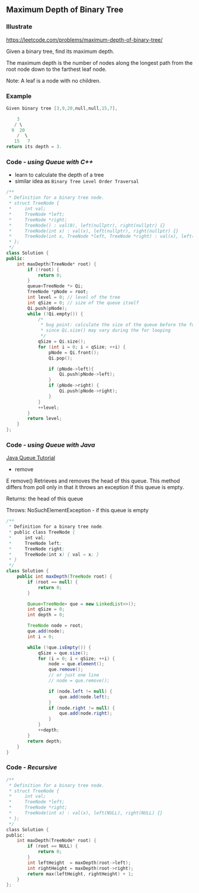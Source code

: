 ## Maximum Depth of Binary Tree
### Illustrate
<https://leetcode.com/problems/maximum-depth-of-binary-tree/>

Given a binary tree, find its maximum depth.

The maximum depth is the number of nodes along the longest path from the root node down to the farthest leaf node.

Note: A leaf is a node with no children.

### Example
```c
Given binary tree [3,9,20,null,null,15,7],

    3
   / \
  9  20
    /  \
   15   7
return its depth = 3.
```

### Code - _using Queue with C++_

- learn to calculate the depth of a tree
- similar idea as `Binary Tree Level Order Traversal`

```c++
/**
 * Definition for a binary tree node.
 * struct TreeNode {
 *     int val;
 *     TreeNode *left;
 *     TreeNode *right;
 *     TreeNode() : val(0), left(nullptr), right(nullptr) {}
 *     TreeNode(int x) : val(x), left(nullptr), right(nullptr) {}
 *     TreeNode(int x, TreeNode *left, TreeNode *right) : val(x), left(left), right(right) {}
 * };
 */
class Solution {
public:
    int maxDepth(TreeNode* root) {
        if (!root) {
            return 0;
        }
        queue<TreeNode *> Qi;
        TreeNode *pNode = root;
        int level = 0; // level of the tree
        int qSize = 0; // size of the queue itself
        Qi.push(pNode);
        while (!Qi.empty()) {
            /* 
             * bug point: calculate the size of the queue before the for loop,
             * since Qi.size() may vary during the for looping
             */
            qSize = Qi.size();
            for (int i = 0; i < qSize; ++i) {
                pNode = Qi.front();
                Qi.pop();

                if (pNode->left){
                    Qi.push(pNode->left);
                }
                if (pNode->right) {
                    Qi.push(pNode->right);
                }
            } 
            ++level;
        }
        return level;
    }
};
```

### Code - _using Queue with Java_
[Java Queue Tutorial](https://docs.oracle.com/javase/7/docs/api/java/util/Queue.html)

- remove

E remove()
Retrieves and removes the head of this queue. This method differs from poll only in that it throws an exception if this queue is empty.

Returns:
the head of this queue

Throws:
NoSuchElementException - if this queue is empty

```java
/**
 * Definition for a binary tree node.
 * public class TreeNode {
 *     int val;
 *     TreeNode left;
 *     TreeNode right;
 *     TreeNode(int x) { val = x; }
 * }
 */
class Solution {
    public int maxDepth(TreeNode root) {
        if (root == null) {
            return 0;
        }

        Queue<TreeNode> que = new LinkedList<>();
        int qSize = 0;
        int depth = 0;

        TreeNode node = root;
        que.add(node);
        int i = 0;

        while (!que.isEmpty()) {
            qSize = que.size();
            for (i = 0; i < qSize; ++i) {
                node = que.element();
                que.remove();
                // or just one line
                // node = que.remove();

                if (node.left != null) {
                    que.add(node.left);
                }
                if (node.right != null) {
                    que.add(node.right);
                }
            }
            ++depth;
        }
        return depth;
    }
}
```

### Code - _Recursive_
```c
/**
 * Definition for a binary tree node.
 * struct TreeNode {
 *     int val;
 *     TreeNode *left;
 *     TreeNode *right;
 *     TreeNode(int x) : val(x), left(NULL), right(NULL) {}
 * };
 */
class Solution {
public:
    int maxDepth(TreeNode* root) {
        if (root == NULL) {
            return 0;
        }
        int leftHeight  = maxDepth(root->left);
        int rightHeight = maxDepth(root->right);
        return max(leftHeight, rightHeight) + 1;
    }
};
```
